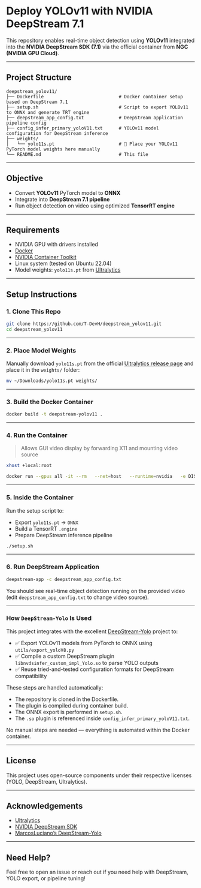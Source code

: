 #  Deploy YOLOv11 with NVIDIA DeepStream 7.1

This repository enables real-time object detection using **YOLOv11** integrated into the **NVIDIA DeepStream SDK (7.1)** via the official container from **NGC (NVIDIA GPU Cloud)**.

---

##  Project Structure

```
deepstream_yolov11/
├── Dockerfile                            # Docker container setup based on DeepStream 7.1
├── setup.sh                              # Script to export YOLOv11 to ONNX and generate TRT engine
├── deepstream_app_config.txt             # DeepStream application pipeline config
├── config_infer_primary_yoloV11.txt      # YOLOv11 model configuration for DeepStream inference
├── weights/
│   └── yolo11s.pt                        # 🔁 Place your YOLOv11 PyTorch model weights here manually
└── README.md                             # This file
```

---

##  Objective

- Convert **YOLOv11** PyTorch model to **ONNX**
- Integrate into **DeepStream 7.1 pipeline**
- Run object detection on video using optimized **TensorRT engine**

---

##  Requirements

- NVIDIA GPU with drivers installed
- [Docker](https://docs.docker.com/engine/install/)
- [NVIDIA Container Toolkit](https://docs.nvidia.com/datacenter/cloud-native/container-toolkit/install-guide.html)
- Linux system (tested on Ubuntu 22.04)
- Model weights: `yolo11s.pt` from [Ultralytics](https://github.com/ultralytics/ultralytics)

---

##  Setup Instructions

### 1. Clone This Repo

```bash
git clone https://github.com/T-DevH/deepstream_yolov11.git
cd deepstream_yolov11
```

---

### 2. Place Model Weights

Manually download `yolo11s.pt` from the official [Ultralytics release page](https://github.com/ultralytics/assets/releases/) and place it in the `weights/` folder:

```bash
mv ~/Downloads/yolo11s.pt weights/
```

---

### 3. Build the Docker Container

```bash
docker build -t deepstream-yolov11 .
```

---

### 4. Run the Container

> Allows GUI video display by forwarding X11 and mounting video source

```bash
xhost +local:root

docker run --gpus all -it --rm   --net=host   --runtime=nvidia   -e DISPLAY=$DISPLAY   -v /tmp/.X11-unix:/tmp/.X11-unix   -v $(pwd):/workspace   deepstream-yolov11
```

---

### 5. Inside the Container

Run the setup script to:
- Export `yolo11s.pt` → `ONNX`
- Build a TensorRT `.engine`
- Prepare DeepStream inference pipeline

```bash
./setup.sh
```

---

### 6. Run DeepStream Application

```bash
deepstream-app -c deepstream_app_config.txt
```

You should see real-time object detection running on the provided video (edit `deepstream_app_config.txt` to change video source).

---

###  How `DeepStream-Yolo` Is Used

This project integrates with the excellent [DeepStream-Yolo](https://github.com/marcoslucianops/DeepStream-Yolo) project to:

- ✅ Export YOLOv11 models from PyTorch to ONNX using `utils/export_yoloV8.py`
- ✅ Compile a custom DeepStream plugin `libnvdsinfer_custom_impl_Yolo.so` to parse YOLO outputs
- ✅ Reuse tried-and-tested configuration formats for DeepStream compatibility

These steps are handled automatically:
- The repository is cloned in the Dockerfile.
- The plugin is compiled during container build.
- The ONNX export is performed in `setup.sh`.
- The `.so` plugin is referenced inside `config_infer_primary_yoloV11.txt`.

 No manual steps are needed — everything is automated within the Docker container.

---

##  License

This project uses open-source components under their respective licenses (YOLO, DeepStream, Ultralytics).

---

##  Acknowledgements

- [Ultralytics](https://github.com/ultralytics/ultralytics)
- [NVIDIA DeepStream SDK](https://developer.nvidia.com/deepstream-sdk)
- [MarcosLuciano’s DeepStream-Yolo](https://github.com/marcoslucianops/DeepStream-Yolo)

---

##  Need Help?

Feel free to open an issue or reach out if you need help with DeepStream, YOLO export, or pipeline tuning!
